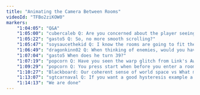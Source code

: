 ```yaml
---
title: "Animating the Camera Between Rooms"
videoId: "TFBo2ziKOW0"
markers:
    "1:04:05": "Q&A"
    "1:05:00": "cubercaleb Q: Are you concerned about the player seeing outside the boundaries of the map of seeing into other rooms when the camera zooms out?"
    "1:05:22": "gasto5 Q: So, no more smooth scrolling?"
    "1:05:47": "soysaucethekid Q: I know the rooms are going to fit the screen, but will there be variable sized rooms with the camera making it fit to the screen?"
    "1:06:49": "dragonkinn02 Q: When thinking of enemies, would you have classifications for AI, e.g. Level 1 approach constantly (zombie)? What would be the main levels you'd say for difficulty or reward feeling?"
    "1:07:04": "gasto5 When does he turn 39?"
    "1:07:19": "popcorn Q: Have you seen the warp glitch from Link's Awakening? How would you avoid that?"
    "1:09:29": "popcorn Q: You press start when before you enter a room and the link will end up on top of the screen"
    "1:10:27": "Blackboard: Our coherent sense of world space vs What may be happening in Link's Awakening"
    "1:13:07": "sgtcarnaval Q: If you want a good hysteresis example a heater controller does the job"
    "1:14:13": "We are done"
---
```

